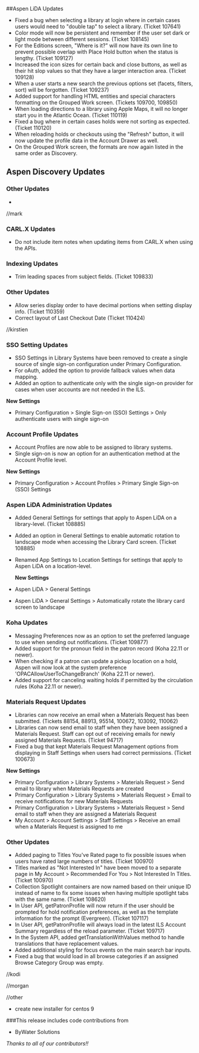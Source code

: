 ##Aspen LiDA Updates
- Fixed a bug when selecting a library at login where in certain cases users would need to "double tap" to select a library. (Ticket 107641)
- Color mode will now be persistent and remember if the user set dark or light mode between different sessions. (Ticket 108145)
- For the Editions screen, "Where is it?" will now have its own line to prevent possible overlap with Place Hold button when the status is lengthy. (Ticket 109127)
- Increased the icon sizes for certain back and close buttons, as well as their hit slop values so that they have a larger interaction area. (Ticket 109128)
- When a user starts a new search the previous options set (facets, filters, sort) will be forgotten. (Ticket 109237)
- Added support for handling HTML entities and special characters formatting on the Grouped Work screen. (Tickets 109700, 109850)
- When loading directions to a library using Apple Maps, it will no longer start you in the Atlantic Ocean. (Ticket 110119)
- Fixed a bug where in certain cases holds were not sorting as expected. (Ticket 110120)
- When reloading holds or checkouts using the "Refresh" button, it will now update the profile data in the Account Drawer as well.
- On the Grouped Work screen, the formats are now again listed in the same order as Discovery.

## Aspen Discovery Updates

### Other Updates
- 

//mark
### CARL.X Updates
- Do not include item notes when updating items from CARL.X when using the APIs. 

### Indexing Updates
- Trim leading spaces from subject fields. (Ticket 109833)

### Other Updates
- Allow series display order to have decimal portions when setting display info. (Ticket 110359)  
- Correct layout of Last Checkout Date (Ticket 110424)

//kirstien
### SSO Setting Updates
- SSO Settings in Library Systems have been removed to create a single source of single sign-on configuration under Primary Configuration.
- For oAuth, added the option to provide fallback values when data mapping.
- Added an option to authenticate only with the single sign-on provider for cases when user accounts are not needed in the ILS.

**New Settings**
- Primary Configuration > Single Sign-on (SSO) Settings > Only authenticate users with single sign-on

### Account Profile Updates
- Account Profiles are now able to be assigned to library systems.
- Single sign-on is now an option for an authentication method at the Account Profile level.

 **New Settings**
- Primary Configuration > Account Profiles > Primary Single Sign-on (SSO) Settings

### Aspen LiDA Administration Updates
- Added General Settings for settings that apply to Aspen LiDA on a library-level. (Ticket 108885)
- Added an option in General Settings to enable automatic rotation to landscape mode when accessing the Library Card screen. (Ticket 108885)
- Renamed App Settings to Location Settings for settings that apply to Aspen LiDA on a location-level.

  **New Settings**
- Aspen LiDA > General Settings
- Aspen LiDA > General Settings > Automatically rotate the library card screen to landscape

### Koha Updates
- Messaging Preferences now as an option to set the preferred language to use when sending out notifications. (Ticket 109877)
- Added support for the pronoun field in the patron record (Koha 22.11 or newer).
- When checking if a patron can update a pickup location on a hold, Aspen will now look at the system preference 'OPACAllowUserToChangeBranch' (Koha 22.11 or newer).
- Added support for canceling waiting holds if permitted by the circulation rules (Koha 22.11 or newer).

### Materials Request Updates
- Libraries can now receive an email when a Materials Request has been submitted. (Tickets 88154, 88913, 95514, 100672, 103092, 110062)
- Libraries can now send email to staff when they have been assigned a Materials Request. Staff can opt out of receiving emails for newly assigned Materials Requests. (Ticket 94717)
- Fixed a bug that kept Materials Request Management options from displaying in Staff Settings when users had correct permissions. (Ticket 100673)

**New Settings**
- Primary Configuration > Library Systems > Materials Request > Send email to library when Materials Requests are created
- Primary Configuration > Library Systems > Materials Request > Email to receive notifications for new Materials Requests
- Primary Configuration > Library Systems > Materials Request > Send email to staff when they are assigned a Materials Request
- My Account > Account Settings > Staff Settings > Receive an email when a Materials Request is assigned to me

### Other Updates
- Added paging to Titles You've Rated page to fix possible issues when users have rated large numbers of titles. (Ticket 100970)
- Titles marked as "Not Interested In" have been moved to a separate page in My Account > Recommended For You > Not Interested In Titles. (Ticket 100970)
- Collection Spotlight containers are now named based on their unique ID instead of name to fix some issues when having multiple spotlight tabs with the same name. (Ticket 108620)
- In User API, getPatronProfile will now return if the user should be prompted for hold notification preferences, as well as the template information for the prompt (Evergreen). (Ticket 107117)
- In User API, getPatronProfile will always load in the latest ILS Account Summary regardless of the reload parameter. (Ticket 109717)
- In the System API, added getTranslationWithValues method to handle translations that have replacement values.
- Added additional styling for focus events on the main search bar inputs.
- Fixed a bug that would load in all browse categories if an assigned Browse Category Group was empty.

//kodi

//morgan

//other
- create new installer for centos 9 

###This release includes code contributions from
- ByWater Solutions

_Thanks to all of our contributors!!_